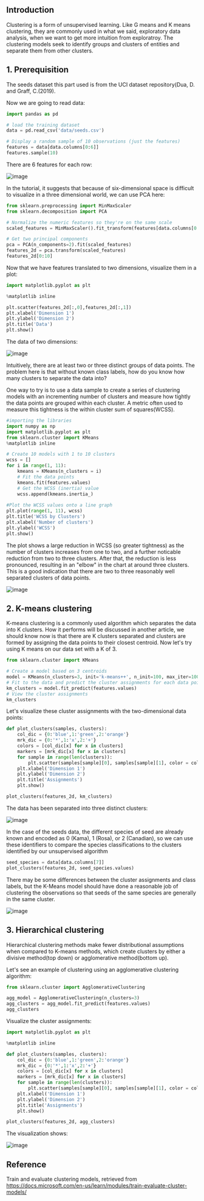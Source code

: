 ## Introduction

Clustering is a form of unsupervised learning. Like G means and K means clustering, they are commonly used in what we said, exploratory data analysis, when we want to get more intuition from exploratroy. The clustering models seek to identify groups and clusters of entities and separate them from other clusters.

## 1. Prerequisition

The seeds dataset this part used is from the UCI dataset repository(Dua, D. and Graff, C.(2019). 

Now we are going to read data:

```python
import pandas as pd

# load the training dataset
data = pd.read_csv('data/seeds.csv')

# Display a random sample of 10 observations (just the features)
features = data[data.columns[0:6]]
features.sample(10)
```

There are 6 features for each row:

![image](https://user-images.githubusercontent.com/71245576/115155152-986a6400-a04c-11eb-8efd-831bcfc6de9f.png)

In the tutorial, it suggests that because of six-dimensional space is difficult to visualize in a three dimensional world, we can use PCA here:

```python
from sklearn.preprocessing import MinMaxScaler
from sklearn.decomposition import PCA

# Normalize the numeric features so they're on the same scale
scaled_features = MinMaxScaler().fit_transform(features[data.columns[0:6]])

# Get two principal components
pca = PCA(n_components=2).fit(scaled_features)
features_2d = pca.transform(scaled_features)
features_2d[0:10]
```

Now that we have features translated to two dimensions, visualize them in a plot:

```python
import matplotlib.pyplot as plt

%matplotlib inline

plt.scatter(features_2d[:,0],features_2d[:,1])
plt.xlabel('Dimension 1')
plt.ylabel('Dimension 2')
plt.title('Data')
plt.show()
```

The data of two dimensions: 

![image](https://user-images.githubusercontent.com/71245576/115155235-f4cd8380-a04c-11eb-9bba-336efa8466ec.png)

Intuitively, there are at least two or three distinct groups of data points. The problem here is that without known class labels, how do you know how many clusters to separate the data into?

One way to try is to use a data sample to create a series of clustering models with an incrementing number of clusters and measure how tightly the data points are grouped within each cluster. A metric often used to measure this tightness is the within cluster sum of squares(WCSS).

```python
#importing the libraries
import numpy as np
import matplotlib.pyplot as plt
from sklearn.cluster import KMeans
%matplotlib inline

# Create 10 models with 1 to 10 clusters
wcss = []
for i in range(1, 11):
    kmeans = KMeans(n_clusters = i)
    # Fit the data points
    kmeans.fit(features.values)
    # Get the WCSS (inertia) value
    wcss.append(kmeans.inertia_)
    
#Plot the WCSS values onto a line graph
plt.plot(range(1, 11), wcss)
plt.title('WCSS by Clusters')
plt.xlabel('Number of clusters')
plt.ylabel('WCSS')
plt.show()
```
The plot shows a large reduction in WCSS (so greater tightness) as the number of clusters increases from one to two, and a further noticable reduction from two to three clusters. After that, the reduction is less pronounced, resulting in an "elbow" in the chart at around three clusters. This is a good indication that there are two to three reasonably well separated clusters of data points.

![image](https://user-images.githubusercontent.com/71245576/115155326-6efe0800-a04d-11eb-9673-ff9843bb159a.png)

## 2. K-means clustering

K-means clustering is a commonly used algorithm which separates the data into K clusters. How it performs will be discussed in another article, we should know now is that there are K clusters separated and  clusters are formed by assigning the data points to their closest centroid. Now let's try using K means on our data set with a K of 3. 

```python
from sklearn.cluster import KMeans

# Create a model based on 3 centroids
model = KMeans(n_clusters=3, init='k-means++', n_init=100, max_iter=1000)
# Fit to the data and predict the cluster assignments for each data point
km_clusters = model.fit_predict(features.values)
# View the cluster assignments
km_clusters
```

Let's visualize these cluster assignments with the two-dimensional data points:

```python
def plot_clusters(samples, clusters):
    col_dic = {0:'blue',1:'green',2:'orange'}
    mrk_dic = {0:'*',1:'x',2:'+'}
    colors = [col_dic[x] for x in clusters]
    markers = [mrk_dic[x] for x in clusters]
    for sample in range(len(clusters)):
        plt.scatter(samples[sample][0], samples[sample][1], color = colors[sample], marker=markers[sample], s=100)
    plt.xlabel('Dimension 1')
    plt.ylabel('Dimension 2')
    plt.title('Assignments')
    plt.show()

plot_clusters(features_2d, km_clusters)
```

The data has been separated into three distinct clusters:

![image](https://user-images.githubusercontent.com/71245576/115155562-96a1a000-a04e-11eb-8340-d0e77167b38a.png)

In the case of the seeds data, the different species of seed are already known and encoded as 0 (Kama), 1 (Rosa), or 2 (Canadian), so we can use these identifiers to compare the species classifications to the clusters identified by our unsupervised algorithm

```python
seed_species = data[data.columns[7]]
plot_clusters(features_2d, seed_species.values)
```
There may be some differences between the cluster assignments and class labels, but the K-Means model should have done a reasonable job of clustering the observations so that seeds of the same species are generally in the same cluster.

![image](https://user-images.githubusercontent.com/71245576/115155649-ee400b80-a04e-11eb-8201-15f8b576547e.png)

## 3. Hierarchical clustering

Hierarchical clustering methods make fewer distributional assumptions when compared to K-means methods, which create clusters by either a divisive method(top down) or agglomerative method(bottom up). 

Let's see an example of clustering using an agglomerative clustering algorithm:

```python
from sklearn.cluster import AgglomerativeClustering

agg_model = AgglomerativeClustering(n_clusters=3)
agg_clusters = agg_model.fit_predict(features.values)
agg_clusters
```

Visualize the cluster assignments:
```python
import matplotlib.pyplot as plt

%matplotlib inline

def plot_clusters(samples, clusters):
    col_dic = {0:'blue',1:'green',2:'orange'}
    mrk_dic = {0:'*',1:'x',2:'+'}
    colors = [col_dic[x] for x in clusters]
    markers = [mrk_dic[x] for x in clusters]
    for sample in range(len(clusters)):
        plt.scatter(samples[sample][0], samples[sample][1], color = colors[sample], marker=markers[sample], s=100)
    plt.xlabel('Dimension 1')
    plt.ylabel('Dimension 2')
    plt.title('Assignments')
    plt.show()

plot_clusters(features_2d, agg_clusters)
```

The visualization shows:

![image](https://user-images.githubusercontent.com/71245576/115155799-7c1bf680-a04f-11eb-8d44-7bf97c1dd68a.png)

## Reference

Train and evaluate clustering models, retrieved from https://docs.microsoft.com/en-us/learn/modules/train-evaluate-cluster-models/
